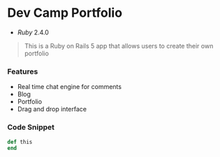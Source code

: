 # Dev Camp Portfolio

* _Ruby_ 2.4.0

> This is a Ruby on Rails 5 app that allows users to create their own portfolio

### Features

- Real time chat engine for comments
- Blog
- Portfolio
- Drag and drop interface

### Code Snippet


```ruby
def this
end
```
